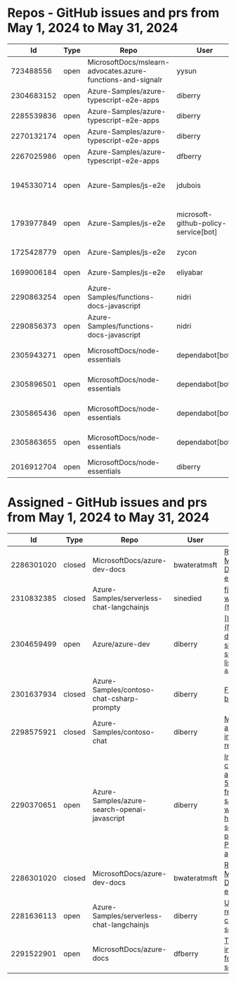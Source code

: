 # Repos - GitHub issues and prs from May 1, 2024 to May 31, 2024
|Id|Type|Repo|User|Title|Date|Age|
|--|--|--|--|--|--|--|
|723488556|open|MicrosoftDocs/mslearn-advocates.azure-functions-and-signalr|yysun| [connection.send vs axios](https://api.github.com/repos/MicrosoftDocs/mslearn-advocates.azure-functions-and-signalr/issues/16)|2020-10-16T19:42:14Z|1323|
|2304683152|open|Azure-Samples/azure-typescript-e2e-apps|diberry| [README updates](https://api.github.com/repos/Azure-Samples/azure-typescript-e2e-apps/issues/66)|2024-05-19T16:20:09Z|12|
|2285539836|open|Azure-Samples/azure-typescript-e2e-apps|diberry| [Azure SQL quickstarts](https://api.github.com/repos/Azure-Samples/azure-typescript-e2e-apps/issues/64)|2024-05-08T12:58:54Z|23|
|2270132174|open|Azure-Samples/azure-typescript-e2e-apps|diberry| [Assistant function call](https://api.github.com/repos/Azure-Samples/azure-typescript-e2e-apps/issues/63)|2024-04-29T22:58:49Z|32|
|2267025986|open|Azure-Samples/azure-typescript-e2e-apps|dfberry| [Convert eslintignore to eslint "ignores" property](https://api.github.com/repos/Azure-Samples/azure-typescript-e2e-apps/issues/62)|2024-04-27T13:52:38Z|34|
|1945330714|open|Azure-Samples/js-e2e|jdubois| [This repo doesn't meet the "durable ownership minimums" for Microsoft compliance](https://api.github.com/repos/Azure-Samples/js-e2e/issues/55)|2023-10-16T14:19:48Z|228|
|1793977849|open|Azure-Samples/js-e2e|microsoft-github-policy-service[bot]| [FabricBot: Onboarding to GitOps.ResourceManagement because of FabricBot decommissioning](https://api.github.com/repos/Azure-Samples/js-e2e/issues/54)|2023-07-07T18:01:49Z|329|
|1725428779|open|Azure-Samples/js-e2e|zycon| [Method changed to beginStart](https://api.github.com/repos/Azure-Samples/js-e2e/issues/53)|2023-05-25T09:20:31Z|372|
|1699006184|open|Azure-Samples/js-e2e|eliyabar| [Update create-vm.js](https://api.github.com/repos/Azure-Samples/js-e2e/issues/52)|2023-05-07T10:47:32Z|390|
|2290863254|open|Azure-Samples/functions-docs-javascript|nidri| [Update README.md to update references to http triggers](https://api.github.com/repos/Azure-Samples/functions-docs-javascript/issues/9)|2024-05-11T11:56:21Z|20|
|2290856373|open|Azure-Samples/functions-docs-javascript|nidri| [Update httpTriggerRoute.js to use 'context' instead of 'console' for …](https://api.github.com/repos/Azure-Samples/functions-docs-javascript/issues/8)|2024-05-11T11:47:20Z|20|
|2305943271|open|MicrosoftDocs/node-essentials|dependabot[bot]| [chore(deps-dev): bump eslint from 8.57.0 to 9.3.0 in /nodejs-intro](https://api.github.com/repos/MicrosoftDocs/node-essentials/issues/108)|2024-05-20T12:56:15Z|11|
|2305896501|open|MicrosoftDocs/node-essentials|dependabot[bot]| [chore(deps-dev): bump eslint from 8.57.0 to 9.3.0 in /nodejs-files](https://api.github.com/repos/MicrosoftDocs/node-essentials/issues/107)|2024-05-20T12:31:10Z|11|
|2305865436|open|MicrosoftDocs/node-essentials|dependabot[bot]| [chore(deps-dev): bump eslint from 8.57.0 to 9.3.0 in /nodejs-http](https://api.github.com/repos/MicrosoftDocs/node-essentials/issues/106)|2024-05-20T12:14:27Z|11|
|2305863655|open|MicrosoftDocs/node-essentials|dependabot[bot]| [chore(deps-dev): bump eslint from 8.57.0 to 9.3.0 in /nodejs-debug](https://api.github.com/repos/MicrosoftDocs/node-essentials/issues/105)|2024-05-20T12:13:27Z|11|
|2016912704|open|MicrosoftDocs/node-essentials|diberry| [Best practice for updates](https://api.github.com/repos/MicrosoftDocs/node-essentials/issues/47)|2023-11-29T15:58:58Z|184|
# Assigned - GitHub issues and prs from May 1, 2024 to May 31, 2024
|Id|Type|Repo|User|Title|Date|Age|
|--|--|--|--|--|--|--|
|2286301020|closed|MicrosoftDocs/azure-dev-docs|bwateratmsft| [Recommend Microsoft's Docker extension](https://api.github.com/repos/MicrosoftDocs/azure-dev-docs/issues/1389)|2024-05-08T19:33:21Z|23|
|2310832385|closed|Azure-Samples/serverless-chat-langchainjs|sinedied| [fix: api not working (fixes #74)](https://api.github.com/repos/Azure-Samples/serverless-chat-langchainjs/issues/77)|2024-05-22T15:23:28Z|9|
|2304659499|open|Azure/azure-dev|diberry| [[Issue] Bash (MINGW64) doesn't show subscription list during `azd up`](https://api.github.com/repos/Azure/azure-dev/issues/3932)|2024-05-19T15:20:51Z|12|
|2301637934|closed|Azure-Samples/contoso-chat-csharp-prompty|diberry| [Fix samples browser](https://api.github.com/repos/Azure-Samples/contoso-chat-csharp-prompty/issues/53)|2024-05-17T01:29:33Z|14|
|2298575921|closed|Azure-Samples/contoso-chat|diberry| [Missing architectural image in readme](https://api.github.com/repos/Azure-Samples/contoso-chat/issues/120)|2024-05-15T18:36:28Z|16|
|2290370651|open|Azure-Samples/azure-search-openai-javascript|diberry| [Index isn't created so api returns 500 so chat front end says 'Sorry, we are having some problems. Please try again later.'](https://api.github.com/repos/Azure-Samples/azure-search-openai-javascript/issues/200)|2024-05-10T20:26:21Z|21|
|2286301020|closed|MicrosoftDocs/azure-dev-docs|bwateratmsft| [Recommend Microsoft's Docker extension](https://api.github.com/repos/MicrosoftDocs/azure-dev-docs/issues/1389)|2024-05-08T19:33:21Z|23|
|2281636113|open|Azure-Samples/serverless-chat-langchainjs|diberry| [Update readme components section](https://api.github.com/repos/Azure-Samples/serverless-chat-langchainjs/issues/66)|2024-05-06T19:51:09Z|25|
|2291522901|open|MicrosoftDocs/azure-docs|dfberry| [Turn this into a table for scannability](https://api.github.com/repos/MicrosoftDocs/azure-docs/issues/122430)|2024-05-12T22:09:23Z|19|
